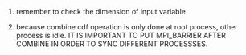 1. remember to check the dimension of input variable

2. because combine cdf operation is only done at root process, other process is idle. IT IS IMPORTANT TO PUT MPI_BARRIER AFTER COMBINE IN ORDER TO SYNC DIFFERENT PROCESSSES.